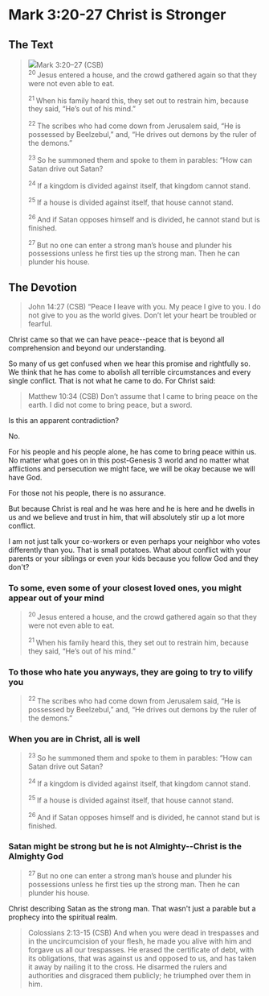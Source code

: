 # Mark 3:20-27 Christ is Stronger

## The Text

><img class="intro-right" src="/images/art-mark.jpg">Mark 3:20–27 (CSB)  
><sup> 20 </sup> Jesus entered a house, and the crowd gathered again so that they were not even able to eat. 
>
><sup> 21 </sup> When his family heard this, they set out to restrain him, because they said, “He’s out of his mind.” 
>
><sup> 22 </sup> The scribes who had come down from Jerusalem said, “He is possessed by Beelzebul,” and, “He drives out demons by the ruler of the demons.” 
>
><sup> 23 </sup> So he summoned them and spoke to them in parables: “How can Satan drive out Satan? 
>
><sup> 24 </sup> If a kingdom is divided against itself, that kingdom cannot stand. 
>
><sup> 25 </sup> If a house is divided against itself, that house cannot stand. 
>
><sup> 26 </sup> And if Satan opposes himself and is divided, he cannot stand but is finished. 
>
><sup> 27 </sup> But no one can enter a strong man’s house and plunder his possessions unless he first ties up the strong man. Then he can plunder his house.


## The Devotion

>John 14:27 (CSB) “Peace I leave with you. My peace I give to you. I do not give to you as the world gives. Don’t let your heart be troubled or fearful.

Christ came so that we can have peace--peace that is beyond all comprehension and beyond our understanding.

So many of us get confused when we hear this promise and rightfully so. We think that he has come to abolish all terrible circumstances and every single conflict. That is not what he came to do. For Christ said:

>Matthew 10:34 (CSB) Don’t assume that I came to bring peace on the earth. I did not come to bring peace, but a sword.

Is this an apparent contradiction?

No.

For his people and his people alone, he has come to bring peace within us. No matter what goes on in this post-Genesis 3 world and no matter what afflictions and persecution we might face, we will be okay because we will have God.

For those not his people, there is no assurance.

But because Christ is real and he was here and he is here and he dwells in us and we believe and trust in him, that will absolutely stir up a lot more conflict.

I am not just talk your co-workers or even perhaps your neighbor who votes differently than you. That is small potatoes. What about conflict with your parents or your siblings or even your kids because you follow God and they don't?

### To some, even some of your closest loved ones, you might appear out of your mind

><sup> 20 </sup> Jesus entered a house, and the crowd gathered again so that they were not even able to eat. 
>
><sup> 21 </sup> When his family heard this, they set out to restrain him, because they said, “He’s out of his mind.” 

### To those who hate you anyways, they are going to try to vilify you

><sup> 22 </sup> The scribes who had come down from Jerusalem said, “He is possessed by Beelzebul,” and, “He drives out demons by the ruler of the demons.” 

### When you are in Christ, all is well

><sup> 23 </sup> So he summoned them and spoke to them in parables: “How can Satan drive out Satan? 
>
><sup> 24 </sup> If a kingdom is divided against itself, that kingdom cannot stand. 
>
><sup> 25 </sup> If a house is divided against itself, that house cannot stand. 
>
><sup> 26 </sup> And if Satan opposes himself and is divided, he cannot stand but is finished. 

### Satan might be strong but he is not Almighty--Christ is the Almighty God

><sup> 27 </sup> But no one can enter a strong man’s house and plunder his possessions unless he first ties up the strong man. Then he can plunder his house.

Christ describing Satan as the strong man. That wasn't just a parable but a prophecy into the spiritual realm.

>Colossians 2:13-15 (CSB) And when you were dead in trespasses and in the uncircumcision of your flesh, he made you alive with him and forgave us all our trespasses. He erased the certificate of debt, with its obligations, that was against us and opposed to us, and has taken it away by nailing it to the cross. He disarmed the rulers and authorities and disgraced them publicly; he triumphed over them in him.
